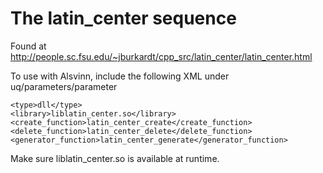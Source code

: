 # The latin_center sequence

Found at http://people.sc.fsu.edu/~jburkardt/cpp_src/latin_center/latin_center.html

To use with Alsvinn, include the following XML under uq/parameters/parameter


    <type>dll</type>
    <library>liblatin_center.so</library>
    <create_function>latin_center_create</create_function>
    <delete_function>latin_center_delete</delete_function>
    <generator_function>latin_center_generate</generator_function>


Make sure liblatin_center.so is available at runtime.
